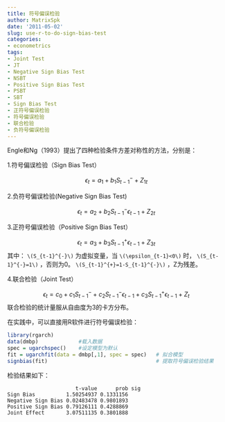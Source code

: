 ```yaml
---
title: 符号偏误检验
author: MatrixSpk
date: '2011-05-02'
slug: use-r-to-do-sign-bias-test
categories:
- econometrics
tags:
- Joint Test
- JT
- Negative Sign Bias Test
- NSBT
- Positive Sign Bias Test
- PSBT
- SBT
- Sign Bias Test
- 正符号偏误检验
- 符号偏误检验
- 联合检验
- 负符号偏误检验
---
```


Engle和Ng（1993）提出了四种检验条件方差对称性的方法，分别是：

1.符号偏误检验（Sign Bias Test）

$$
\epsilon_t=a_1+b_1S_{t-1}^{-}+Z_{1t}
$$

2.负符号偏误检验(Negative Sign Bias Test)

$$
\epsilon_t=a_2+b_2S_{t-1}^{-}\epsilon_{t-1}+Z_{2t}
$$

3.正符号偏误检验（Positive Sign Bias Test）

$$
\epsilon_t=a_3+b_3S_{t-1}^{+}\epsilon_{t-1}+Z_{3t}
$$
其中： `\(S_{t-1}^{-}\)` 为虚拟变量，当 `\(\epsilon_{t-1}<0\)` 时， `\(S_{t-1}^{-}=1\)` ，否则为0。 `\(S_{t-1}^{+}=1-S_{t-1}^{-}\)` ，Z为残差。

4.联合检验（Joint Test）

$$
\epsilon_t=c_0+c_1S_{t-1}^{-}+c_2S_{t-1}^{-}\epsilon_{t-1}+c_3S_{t-1}^{+}\epsilon_{t-1}+Z_t
$$
联合检验的统计量服从自由度为3的卡方分布。

在实践中，可以直接用R软件进行符号偏误检验：


``` r
library(rgarch)
data(dmbp)             #载入数据
spec = ugarchspec()    #设定模型为默认
fit = ugarchfit(data = dmbp[,1], spec = spec)   # 拟合模型
signbias(fit)                                   # 提取符号偏误检验结果
```

检验结果如下：

```
                      t-value      prob sig
Sign Bias          1.50254937 0.1331156    
Negative Sign Bias 0.02483478 0.9801893    
Positive Sign Bias 0.79126111 0.4288869    
Joint Effect       3.07511135 0.3801888  
```
